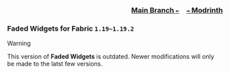 ### <p align=right>[Main Branch `←`](https://github.com/KrLite/Mod.Faded-Widgets)&emsp;[`→` Modrinth](https://modrinth.com/mod/faded-widgets)</p>

### Faded Widgets for Fabric `1.19~1.19.2`

> [!WARNING]
> This version of **Faded Widgets** is outdated. Newer modifications will only be made to the latst few versions.

